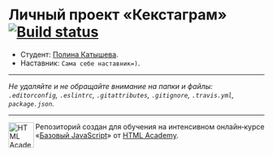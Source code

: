 # Личный проект «Кекстаграм» [![Build status][travis-image]][travis-url]

* Студент: [Полина Катышева](https://up.htmlacademy.ru/javascript/11/user/262423).
* Наставник: `Сама себе наставник=)`.

---

_Не удаляйте и не обращайте внимание на папки и файлы:_<br>
_`.editorconfig`, `.eslintrc`, `.gitattributes`, `.gitignore`, `.travis.yml`, `package.json`._

---

<a href="https://htmlacademy.ru/intensive/javascript"><img align="left" width="50" height="50" title="HTML Academy" src="https://up.htmlacademy.ru/static/img/intensive/javascript/logo-for-github.svg"></a>

Репозиторий создан для обучения на интенсивном онлайн‑курсе «[Базовый JavaScript](https://htmlacademy.ru/intensive/javascript)» от [HTML Academy](https://htmlacademy.ru).

[travis-image]: https://travis-ci.org/htmlacademy-javascript/262423-kekstagram.svg?branch=master
[travis-url]: https://travis-ci.org/htmlacademy-javascript/262423-kekstagram
